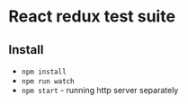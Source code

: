# React redux test suite

## Install
* `npm install`
* `npm run watch`
* `npm start` - running http server separately
